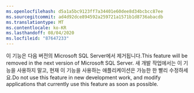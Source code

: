 ```yaml
---
ms.openlocfilehash: d5a1a5bc9123ff7a34401e60dee8d34bcbcc87ee
ms.sourcegitcommit: ad4d92dce894592a259721a1571b1d8736abacdb
ms.translationtype: MT
ms.contentlocale: ko-KR
ms.lasthandoff: 08/04/2020
ms.locfileid: "87647233"
---
```

<span data-ttu-id="b083d-101">이 기능은 다음 버전의 Microsoft SQL Server에서 제거됩니다.</span><span class="sxs-lookup"><span data-stu-id="b083d-101">This feature will be removed in the next version of Microsoft SQL Server.</span></span> <span data-ttu-id="b083d-102">새 개발 작업에서는 이 기능을 사용하지 말고, 현재 이 기능을 사용하는 애플리케이션은 가능한 한 빨리 수정하세요.</span><span class="sxs-lookup"><span data-stu-id="b083d-102">Do not use this feature in new development work, and modify applications that currently use this feature as soon as possible.</span></span>
